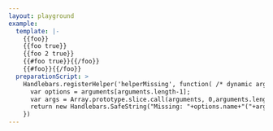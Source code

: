 ```yaml
---
layout: playground
example:
  template: |-
    {{foo}}
    {{foo true}}
    {{foo 2 true}}
    {{#foo true}}{{/foo}}
    {{#foo}}{{/foo}}
  preparationScript: >
    Handlebars.registerHelper('helperMissing', function( /* dynamic arguments */) {
      var options = arguments[arguments.length-1];
      var args = Array.prototype.slice.call(arguments, 0,arguments.length-1)
      return new Handlebars.SafeString("Missing: "+options.name+"("+args+")")
    })
---
```

